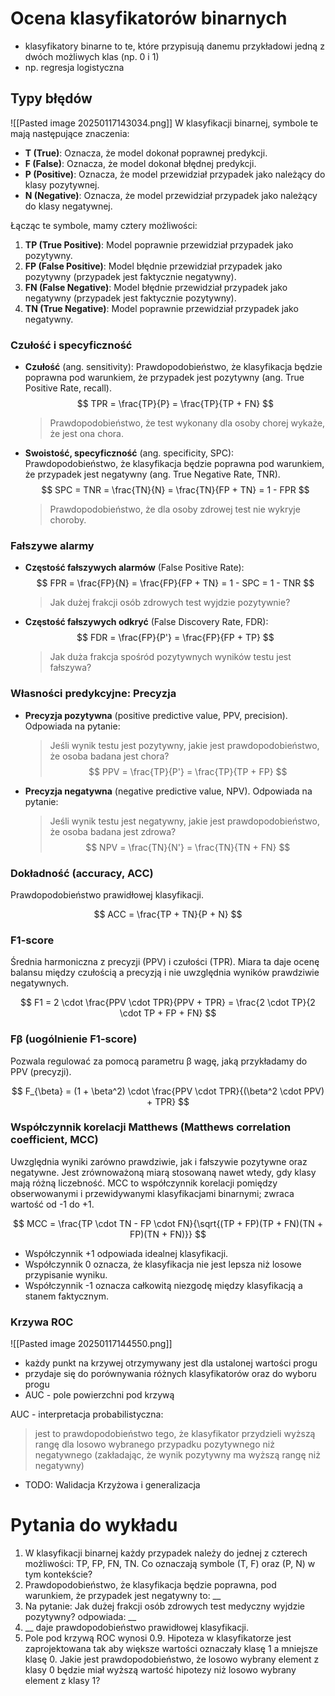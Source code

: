 
# Ocena klasyfikatorów binarnych 

- klasyfikatory binarne to te, które przypisują danemu przykładowi jedną z dwóch możliwych klas (np. 0 i 1)
- np. regresja logistyczna
## Typy błędów 

![[Pasted image 20250117143034.png]]
W klasyfikacji binarnej, symbole te mają następujące znaczenia:

- **T (True)**: Oznacza, że model dokonał poprawnej predykcji.
- **F (False)**: Oznacza, że model dokonał błędnej predykcji.
- **P (Positive)**: Oznacza, że model przewidział przypadek jako należący do klasy pozytywnej.
- **N (Negative)**: Oznacza, że model przewidział przypadek jako należący do klasy negatywnej.

Łącząc te symbole, mamy cztery możliwości:

1. **TP (True Positive)**: Model poprawnie przewidział przypadek jako pozytywny.
2. **FP (False Positive)**: Model błędnie przewidział przypadek jako pozytywny (przypadek jest faktycznie negatywny).
3. **FN (False Negative)**: Model błędnie przewidział przypadek jako negatywny (przypadek jest faktycznie pozytywny).
4. **TN (True Negative)**: Model poprawnie przewidział przypadek jako negatywny.

### Czułość i specyficzność

- **Czułość** (ang. sensitivity): Prawdopodobieństwo, że klasyfikacja będzie poprawna pod warunkiem, że przypadek jest pozytywny (ang. True Positive Rate, recall).
  $$ TPR = \frac{TP}{P} = \frac{TP}{TP + FN} $$

  > Prawdopodobieństwo, że test wykonany dla osoby chorej wykaże, że jest ona chora.

- **Swoistość, specyficzność** (ang. specificity, SPC): Prawdopodobieństwo, że klasyfikacja będzie poprawna pod warunkiem, że przypadek jest negatywny (ang. True Negative Rate, TNR).
  $$ SPC = TNR = \frac{TN}{N} = \frac{TN}{FP + TN} = 1 - FPR $$

  > Prawdopodobieństwo, że dla osoby zdrowej test nie wykryje choroby.

### Fałszywe alarmy

- **Częstość fałszywych alarmów** (False Positive Rate):
  $$ FPR = \frac{FP}{N} = \frac{FP}{FP + TN} = 1 - SPC = 1 - TNR $$
  
  > Jak dużej frakcji osób zdrowych test wyjdzie pozytywnie?
  
- **Częstość fałszywych odkryć** (False Discovery Rate, FDR):
	$$ FDR = \frac{FP}{P'} = \frac{FP}{FP + TP} $$

  > Jak duża frakcja spośród pozytywnych wyników testu jest fałszywa?

### Własności predykcyjne: Precyzja

- **Precyzja pozytywna** (positive predictive value, PPV, precision). Odpowiada na pytanie:

  > Jeśli wynik testu jest pozytywny, jakie jest prawdopodobieństwo, że osoba badana jest chora?
$$ PPV = \frac{TP}{P'} = \frac{TP}{TP + FP} $$

- **Precyzja negatywna** (negative predictive value, NPV). Odpowiada na pytanie:

  > Jeśli wynik testu jest negatywny, jakie jest prawdopodobieństwo, że osoba badana jest zdrowa?  
$$ NPV = \frac{TN}{N'} = \frac{TN}{TN + FN} $$
### Dokładność (accuracy, ACC)
Prawdopodobieństwo prawidłowej klasyfikacji.

$$ ACC = \frac{TP + TN}{P + N} $$

### F1-score
Średnia harmoniczna z precyzji (PPV) i czułości (TPR). Miara ta daje ocenę balansu między czułością a precyzją i nie uwzględnia wyników prawdziwie negatywnych.

$$ F1 = 2 \cdot \frac{PPV \cdot TPR}{PPV + TPR} = \frac{2 \cdot TP}{2 \cdot TP + FP + FN} $$

### Fβ (uogólnienie F1-score)
Pozwala regulować za pomocą parametru β wagę, jaką przykładamy do PPV (precyzji).

$$ F_{\beta} = (1 + \beta^2) \cdot \frac{PPV \cdot TPR}{(\beta^2 \cdot PPV) + TPR} $$

### Współczynnik korelacji Matthews (Matthews correlation coefficient, MCC)
Uwzględnia wyniki zarówno prawdziwie, jak i fałszywie pozytywne oraz negatywne. Jest zrównoważoną miarą stosowaną nawet wtedy, gdy klasy mają różną liczebność. MCC to współczynnik korelacji pomiędzy obserwowanymi i przewidywanymi klasyfikacjami binarnymi; zwraca wartość od -1 do +1.

$$ MCC = \frac{TP \cdot TN - FP \cdot FN}{\sqrt{(TP + FP)(TP + FN)(TN + FP)(TN + FN)}} $$

- Współczynnik +1 odpowiada idealnej klasyfikacji.
- Współczynnik 0 oznacza, że klasyfikacja nie jest lepsza niż losowe przypisanie wyniku.
- Współczynnik -1 oznacza całkowitą niezgodę między klasyfikacją a stanem faktycznym.

### Krzywa ROC 
![[Pasted image 20250117144550.png]]
- każdy punkt na krzywej otrzymywany jest dla ustalonej wartości progu
- przydaje się do porównywania różnych klasyfikatorów oraz do wyboru progu
- AUC - pole powierzchni pod krzywą

AUC - interpretacja probabilistyczna:
> jest to prawdopodobieństwo tego, że klasyfikator przydzieli wyższą rangę dla losowo wybranego przypadku pozytywnego niż negatywnego (zakładając, że wynik pozytywny ma wyższą rangę niż negatywny)


- TODO: Walidacja Krzyżowa i generalizacja
# Pytania do wykładu
1. W klasyfikacji binarnej każdy przypadek należy do jednej z czterech możliwości: TP, FP, FN, TN. Co oznaczają symbole (T, F) oraz (P, N) w tym kontekście?
2. Prawdopodobieństwo, że klasyfikacja będzie poprawna, pod warunkiem, że przypadek jest negatywny to: __
3. Na pytanie: Jak dużej frakcji osób zdrowych test medyczny wyjdzie pozytywny?
	odpowiada: __
4. __ daje prawdopodobieństwo prawidłowej klasyfikacji.
5. Pole pod krzywą ROC wynosi 0.9. Hipoteza w klasyfikatorze jest zaprojektowana tak aby większe wartości oznaczały klasę 1 a mniejsze klasę 0. Jakie jest prawdopodobieństwo, że losowo wybrany element z klasy 0 będzie miał wyższą wartość hipotezy niż losowo wybrany element z klasy 1?
